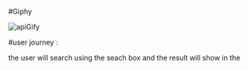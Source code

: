 
#Giphy

![apiGify](https://user-images.githubusercontent.com/57558867/74314550-43fb9280-4d7e-11ea-9e04-7b41e26c019f.jpg)
 
 #user journey :
 
 the user will search using the seach box and the result will show in the 
